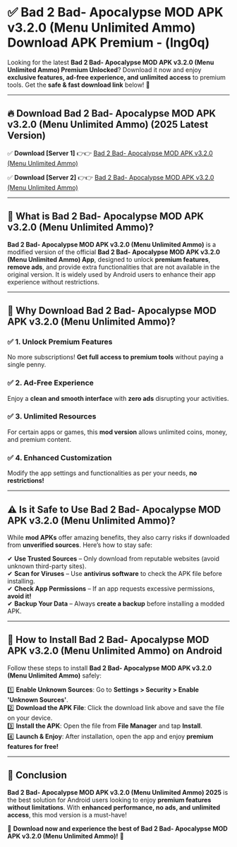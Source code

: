 
# ✅ Bad 2 Bad- Apocalypse MOD APK v3.2.0 (Menu Unlimited Ammo) Download APK Premium -  (lng0q) 

Looking for the latest **Bad 2 Bad- Apocalypse MOD APK v3.2.0 (Menu Unlimited Ammo) Premium Unlocked**? Download it now and enjoy **exclusive features, ad-free experience, and unlimited access** to premium tools. Get the **safe & fast download link** below! 🚀

---

## 🔥 Download Bad 2 Bad- Apocalypse MOD APK v3.2.0 (Menu Unlimited Ammo) (2025 Latest Version)

✅ **Download [Server 1]** 👉👉 [Bad 2 Bad- Apocalypse MOD APK v3.2.0 (Menu Unlimited Ammo) ](https://apkcomod.com?title=Bad_2_Bad-_Apocalypse_MOD_APK_v3.2.0_(Menu_Unlimited_Ammo))  

✅ **Download [Server 2]** 👉👉 [Bad 2 Bad- Apocalypse MOD APK v3.2.0 (Menu Unlimited Ammo) ](https://apkcomod.com?title=Bad_2_Bad-_Apocalypse_MOD_APK_v3.2.0_(Menu_Unlimited_Ammo))  


---

## 📌 What is Bad 2 Bad- Apocalypse MOD APK v3.2.0 (Menu Unlimited Ammo)?

**Bad 2 Bad- Apocalypse MOD APK v3.2.0 (Menu Unlimited Ammo)** is a modified version of the official **Bad 2 Bad- Apocalypse MOD APK v3.2.0 (Menu Unlimited Ammo) App**, designed to unlock **premium features**, **remove ads**, and provide extra functionalities that are not available in the original version. It is widely used by Android users to enhance their app experience without restrictions.

---

## 🌟 Why Download Bad 2 Bad- Apocalypse MOD APK v3.2.0 (Menu Unlimited Ammo)?

### ✅ 1. Unlock Premium Features
No more subscriptions! **Get full access to premium tools** without paying a single penny.

### ✅ 2. Ad-Free Experience
Enjoy a **clean and smooth interface** with **zero ads** disrupting your activities.

### ✅ 3. Unlimited Resources
For certain apps or games, this **mod version** allows unlimited coins, money, and premium content.

### ✅ 4. Enhanced Customization
Modify the app settings and functionalities as per your needs, **no restrictions!**

---

## ⚠️ Is it Safe to Use Bad 2 Bad- Apocalypse MOD APK v3.2.0 (Menu Unlimited Ammo)?

While **mod APKs** offer amazing benefits, they also carry risks if downloaded from **unverified sources**. Here’s how to stay safe:

✔ **Use Trusted Sources** – Only download from reputable websites (avoid unknown third-party sites).  
✔ **Scan for Viruses** – Use **antivirus software** to check the APK file before installing.  
✔ **Check App Permissions** – If an app requests excessive permissions, **avoid it!**  
✔ **Backup Your Data** – Always **create a backup** before installing a modded APK.

---

## 📲 How to Install Bad 2 Bad- Apocalypse MOD APK v3.2.0 (Menu Unlimited Ammo) on Android

Follow these steps to install **Bad 2 Bad- Apocalypse MOD APK v3.2.0 (Menu Unlimited Ammo)** safely:

1️⃣ **Enable Unknown Sources**: Go to **Settings > Security > Enable 'Unknown Sources'**.  
2️⃣ **Download the APK File**: Click the download link above and save the file on your device.  
3️⃣ **Install the APK**: Open the file from **File Manager** and tap **Install**.  
4️⃣ **Launch & Enjoy**: After installation, open the app and enjoy **premium features for free!**

---

## 🚀 Conclusion

**Bad 2 Bad- Apocalypse MOD APK v3.2.0 (Menu Unlimited Ammo) 2025** is the best solution for Android users looking to enjoy **premium features without limitations**. With **enhanced performance, no ads, and unlimited access**, this mod version is a must-have!

🔻 **Download now and experience the best of Bad 2 Bad- Apocalypse MOD APK v3.2.0 (Menu Unlimited Ammo)!** 🔻

